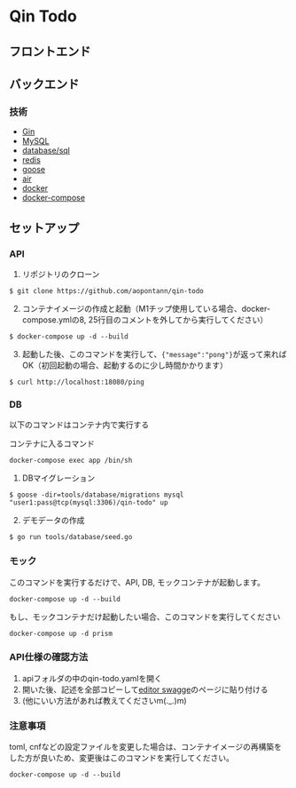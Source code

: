 # Qin Todo

## フロントエンド

## バックエンド

### 技術
- [Gin](https://github.com/gin-gonic/gin)
- [MySQL](https://www.mysql.com/jp/)
- [database/sql](https://pkg.go.dev/database/sql)
- [redis](https://redis.io/)
- [goose](https://github.com/pressly/goose)
- [air](https://github.com/cosmtrek/air)
- [docker](https://www.docker.com/)
- [docker-compose](https://docs.docker.com/compose/)


## セットアップ
### API
1. リポジトリのクローン
```
$ git clone https://github.com/aopontann/qin-todo
```
2. コンテナイメージの作成と起動（M1チップ使用している場合、docker-compose.ymlの8, 25行目のコメントを外してから実行してください）
```
$ docker-compose up -d --build
```
3. 起動した後、このコマンドを実行して、`{"message":"pong"}`が返って来ればOK（初回起動の場合、起動するのに少し時間かかります）
```
$ curl http://localhost:18080/ping
```

### DB
以下のコマンドはコンテナ内で実行する

コンテナに入るコマンド
```
docker-compose exec app /bin/sh
```
1. DBマイグレーション
```
$ goose -dir=tools/database/migrations mysql "user1:pass@tcp(mysql:3306)/qin-todo" up
```
2. デモデータの作成
```
$ go run tools/database/seed.go
```

### モック
このコマンドを実行するだけで、API, DB, モックコンテナが起動します。
```
docker-compose up -d --build
```
もし、モックコンテナだけ起動したい場合、このコマンドを実行してください
```
docker-compose up -d prism
```

### API仕様の確認方法
1. apiフォルダの中のqin-todo.yamlを開く
2. 開いた後、記述を全部コピーして[editor swagge](https://editor.swagger.io/)のページに貼り付ける
3. (他にいい方法があれば教えてくださいm(._.)m)

### 注意事項
toml, cnfなどの設定ファイルを変更した場合は、コンテナイメージの再構築をした方が良いため、変更後はこのコマンドを実行してください。
```
docker-compose up -d --build
```
